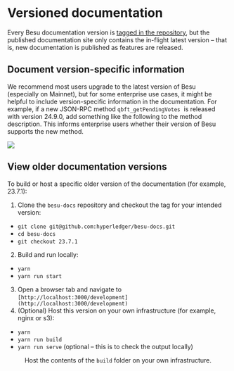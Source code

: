 # Versioned documentation

Every Besu documentation version is [tagged in the repository](https://github.com/hyperledger/besu-docs/releases), but the published documentation site only contains the in-flight latest version – that is, new documentation is published as features are released.

## Document version-specific information

We recommend most users upgrade to the latest version of Besu (especially on Mainnet), but for some enterprise use cases, it might be helpful to include version-specific information in the documentation. For example, if a new JSON-RPC method `qbft_getPendingVotes`  is released with version 24.9.0, add something like the following to the method description. This informs enterprise users whether their version of Besu supports the new method.

![](./attachments/Screenshot%202024-09-24%20at%2011.15.05%E2%80%AFAM.png)

## View older documentation versions

To build or host a specific older version of the documentation (for example, 23.7.1):

1. Clone the `besu-docs` repository and checkout the tag for your intended version:
  - `git clone git@github.com:hyperledger/besu-docs.git`
  - `cd besu-docs`
  - `git checkout 23.7.1`
2. Build and run locally:
  - `yarn`
  - `yarn run start`
3. Open a browser tab and navigate to `[http://localhost:3000/development](http://localhost:3000/development)`
4. (Optional) Host this version on your own infrastructure (for example, nginx or s3):
  - `yarn`
  - `yarn run build`
  - `yarn run serve` (optional – this is to check the output locally) 

          Host the contents of the `build` folder on your own infrastructure.